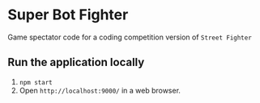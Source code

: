 # Super Bot Fighter

Game spectator code for a coding competition version of `Street Fighter`

## Run the application locally

1. `npm start`
1. Open `http://localhost:9000/` in a web browser.
